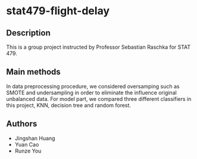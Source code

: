 # stat479-flight-delay

## Description
This is a group project instructed by Professor Sebastian Raschka for STAT 479.

## Main methods
In data preprocessing procedure, we considered oversamping such as SMOTE and undersampling in order to eliminate the influence original unbalanced data. For model part, we compared three different classifiers in this project, KNN, decision tree and random forest. 

## Authors
* Jingshan Huang
* Yuan Cao
* Runze You

